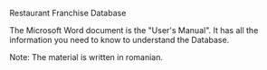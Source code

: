 Restaurant Franchise Database

The Microsoft Word document is the "User's Manual". It has all the information you need to know to understand the Database.

Note: The material is written in romanian.
